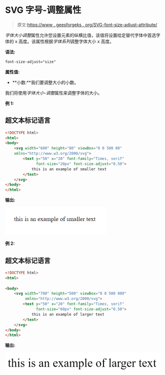 # SVG 字号-调整属性

> 原文:[https://www . geesforgeks . org/SVG-font-size-adjust-attribute/](https://www.geeksforgeeks.org/svg-font-size-adjust-attribute/)

*字体大小调整*属性允许您设置元素的纵横比值，该值将设置给定替代字体中首选字体的 x 高度。该属性根据*字体系列*调整字体大小 x 高度。

**语法:**

```html
font-size-adjust="size"
```

**属性值:**

*   **小数:**我们要调整大小的小数。

我们将使用*字体大小-调整*属性来调整字体的大小。

**例 1:**

## 超文本标记语言

```html
<!DOCTYPE html> 
<html>
<body> 
    <svg width="600" height="80" viewBox="0 0 500 80"
    xmlns="http://www.w3.org/2000/svg">
        <text y="50" x="20" font-family="Times, serif"
              font-size="20px" font-size-adjust="0.50">
            this is an example of smaller text
        </text>
    </svg>
</body> 
</html>
```

**输出:**

![](img/499c1f2c4e1b87c58c916fcfcb5fa980.png)

**例 2:**

## 超文本标记语言

```html
<!DOCTYPE html> 
<html> 

<body> 
    <svg width="700" height="500" viewBox="0 0 500 800"
         xmlns="http://www.w3.org/2000/svg">
        <text y="50" x="20" font-family="Times, serif" 
              font-size="60px" font-size-adjust="0.50">
            this is an example of larger text
        </text>
    </svg>
</body> 
</html> 
```

**输出:**

![](img/c5a6f162c1e07018545f347c8abf8015.png)